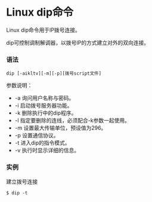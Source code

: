 # Linux dip命令

Linux dip命令用于IP拨号连接。

dip可控制调制解调器，以拨号IP的方式建立对外的双向连接。

### 语法

    dip [-aikltv][-m][-p][拨号script文件]

参数说明：

- -a   询问用户名称与密码。
- -i   启动拨号服务器功能。
- -k   删除执行中的dip程序。
- -l   指定要删除的连线，必须配合-k参数一起使用。
- -m   设置最大传输单位，预设值为296。
- -p   设置通信协议。
- -t   进入dip的指令模式。
- -v   执行时显示详细的信息。

### 实例

建立拨号连接

    $ dip -t
